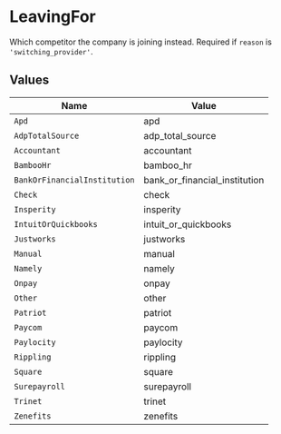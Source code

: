 # LeavingFor

Which competitor the company is joining instead. Required if `reason` is `'switching_provider'`.


## Values

| Name                          | Value                         |
| ----------------------------- | ----------------------------- |
| `Apd`                         | apd                           |
| `AdpTotalSource`              | adp_total_source              |
| `Accountant`                  | accountant                    |
| `BambooHr`                    | bamboo_hr                     |
| `BankOrFinancialInstitution`  | bank_or_financial_institution |
| `Check`                       | check                         |
| `Insperity`                   | insperity                     |
| `IntuitOrQuickbooks`          | intuit_or_quickbooks          |
| `Justworks`                   | justworks                     |
| `Manual`                      | manual                        |
| `Namely`                      | namely                        |
| `Onpay`                       | onpay                         |
| `Other`                       | other                         |
| `Patriot`                     | patriot                       |
| `Paycom`                      | paycom                        |
| `Paylocity`                   | paylocity                     |
| `Rippling`                    | rippling                      |
| `Square`                      | square                        |
| `Surepayroll`                 | surepayroll                   |
| `Trinet`                      | trinet                        |
| `Zenefits`                    | zenefits                      |